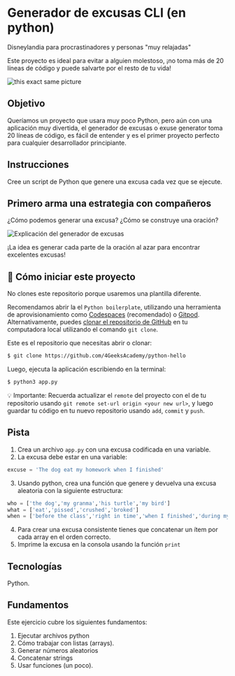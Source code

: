 <!--hide-->
# Generador de excusas CLI (en python)
<!--endhide-->

Disneylandia para procrastinadores y personas "muy relajadas"

Este proyecto es ideal para evitar a alguien molestoso, ¡no toma más de 20 líneas de código y puede salvarte por el resto de tu vida!

![this exact same picture](https://github.com/breatheco-de/exercise-excuse-generator-python-cli/blob/master/preview.gif?raw=true)

## Objetivo

Queríamos un proyecto que usara muy poco Python, pero aún con una aplicación muy divertida, el generador de excusas o exuse generator toma 20 líneas de código, es fácil de entender y es el primer proyecto perfecto para cualquier desarrollador principiante.

## Instrucciones

Cree un script de Python que genere una excusa cada vez que se ejecute.

## Primero arma una estrategia con compañeros

¿Cómo podemos generar una excusa? ¿Cómo se construye una oración?

![Explicación del generador de excusas](https://github.com/breatheco-de/tutorial-project-excuse-generator-javascript/blob/master/explanation.gif?raw=true)

¡La idea es generar cada parte de la oración al azar para encontrar excelentes excusas!

<onlyfor saas="false" withBanner="false">
  
## 🌱  Cómo iniciar este proyecto

No clones este repositorio porque usaremos una plantilla diferente.  

Recomendamos abrir la el `Python boilerplate`, utilizando una herramienta de aprovisionamiento como [Codespaces](https://4geeks.com/lesson/what-is-github-codespaces) (recomendado) o [Gitpod](https://4geeks.com/lesson/how-to-use-gitpod). Alternativamente, puedes [clonar el repositorio de GitHub](https://github.com/4GeeksAcademy/python-hello) en tu computadora local utilizando el comando `git clone`.  

Este es el repositorio que necesitas abrir o clonar:  

```sh
$ git clone https://github.com/4GeeksAcademy/python-hello
```

Luego, ejecuta la aplicación escribiendo en la terminal:

```bash
$ python3 app.py
```

💡 Importante: Recuerda actualizar el `remote` del proyecto con el de tu repositorio usando `git remote set-url origin <your new url>`, y luego guardar tu código en tu nuevo repositorio usando `add`, `commit` y `push`.

</onlyfor>

## Pista

1. Crea un archivo `app.py` con una excusa codificada en una variable.
2. La excusa debe estar en una variable:
```python
excuse = 'The dog eat my homework when I finished'
```
3. Usando python, crea una función que genere y devuelva una excusa aleatoria con la siguiente estructura:
```python
who = ['the dog','my granma','his turtle','my bird']
what = ['eat','pissed','crushed','broked']
when = ['before the class','right in time','when I finished','during my lunch','while I was praying']
```
4. Para crear una excusa consistente tienes que concatenar un ítem por cada array en el orden correcto.
5. Imprime la excusa en la consola usando la función `print`

## Tecnologías

Python.

## Fundamentos

Este ejercicio cubre los siguientes fundamentos:

1. Ejecutar archivos python
2. Cómo trabajar con listas (arrays).
3. Generar números aleatorios
4. Concatenar strings
5. Usar funciones (un poco).
